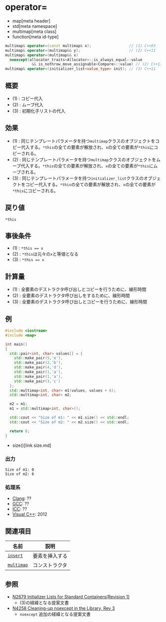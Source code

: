 # operator=
* map[meta header]
* std[meta namespace]
* multimap[meta class]
* function[meta id-type]

```cpp
multimap& operator=(const multimap& x);                 // (1) C++03
multimap& operator=(multimap&& y);                      // (2) C++11
multimap& operator=(multimap&& x)
  noexcept(allocator_traits<Allocator>::is_always_equal::value
            && is_nothrow_move_assignable<Compare>::value) // (2) C++17
multimap& operator=(initializer_list<value_type> init); // (3) C++11
```

## 概要
- (1) : コピー代入
- (2) : ムーブ代入
- (3) : 初期化子リストの代入


## 効果
- (1) : 同じテンプレートパラメータを持つ`multimap`クラスのオブジェクトをコピー代入する。`*this`の全ての要素が解放され、`x`の全ての要素が`*this`にコピーされる。
- (2) : 同じテンプレートパラメータを持つ`multimap`クラスのオブジェクトをムーブ代入する。`*this`の全ての要素が解放され、`x`の全ての要素が`*this`にムーブされる。
- (3) : 同じテンプレートパラメータを持つ`initializer_list`クラスのオブジェクトをコピー代入する。`*this`の全ての要素が解放され、`x`の全ての要素が`*this`にコピーされる。


## 戻り値
`*this`


## 事後条件
- (1) : `*this == x`
- (2) : `*this`は元々の`x`と等値となる
- (3) : `*this == x`


## 計算量
- (1) : 全要素のデストラクタ呼び出しとコピーを行うために、線形時間
- (2) : 全要素のデストラクタ呼び出しをするために、線形時間
- (3) : 全要素のデストラクタ呼び出しとコピーを行うために、線形時間


## 例
```cpp example
#include <iostream>
#include <map>

int main()
{
  std::pair<int, char> values[] = {
    std::make_pair(5,'e'),
    std::make_pair(2,'b'),
    std::make_pair(4,'d'),
    std::make_pair(1,'a'),
    std::make_pair(1,'a'),
    std::make_pair(3,'c')
  };
  std::multimap<int, char> m1(values, values + 6);
  std::multimap<int, char> m2;

  m2 = m1;
  m1 = std::multimap<int, char>();

  std::cout << "Size of m1: " << m1.size() << std::endl;
  std::cout << "Size of m2: " << m2.size() << std::endl;

  return 0;
}
```
* size()[link size.md]

### 出力
```
Size of m1: 0
Size of m2: 6
```

### 処理系
- [Clang](/implementation.md#clang): ??
- [GCC](/implementation.md#gcc): ??
- [ICC](/implementation.md#icc): ??
- [Visual C++](/implementation.md#visual_cpp): 2012


## 関連項目

| 名前 | 説明 |
|---------------------------------------------------------------------------------------|-----------------------|
| [`insert`](/reference/map/multimap/insert.md) | 要素を挿入する |
| [`multimap`](/reference/map/multimap/op_constructor.md) | コンストラクタ |


## 参照
- [N2679 Initializer Lists for Standard Containers(Revision 1)](http://www.open-std.org/jtc1/sc22/wg21/docs/papers/2008/n2679.pdf)
    - (3)の経緯となる提案文書
- [N4258 Cleaning-up noexcept in the Library, Rev 3](http://www.open-std.org/jtc1/sc22/wg21/docs/papers/2014/n4258.pdf)
    - `noexcept` 追加の経緯となる提案文書
